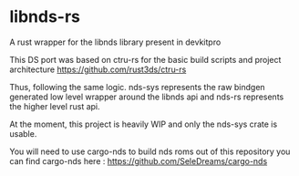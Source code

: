 # libnds-rs
A rust wrapper for the libnds library present in devkitpro

This DS port was based on ctru-rs for the basic build scripts and project architecture https://github.com/rust3ds/ctru-rs

Thus, following the same logic. nds-sys represents the raw bindgen generated low level wrapper around the libnds api and nds-rs represents the higher level rust api.

At the moment, this project is heavily WIP and only the nds-sys crate is usable.

You will need to use cargo-nds to build nds roms out of this repository
you can find cargo-nds here : https://github.com/SeleDreams/cargo-nds
